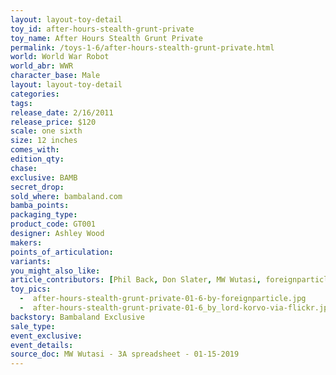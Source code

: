 ```yaml
---
layout: layout-toy-detail 
toy_id: after-hours-stealth-grunt-private
toy_name: After Hours Stealth Grunt Private
permalink: /toys-1-6/after-hours-stealth-grunt-private.html
world: World War Robot
world_abr: WWR
character_base: Male
layout: layout-toy-detail
categories: 
tags: 
release_date: 2/16/2011
release_price: $120 
scale: one sixth
size: 12 inches
comes_with: 
edition_qty: 
chase: 
exclusive: BAMB
secret_drop: 
sold_where: bambaland.com
bamba_points: 
packaging_type: 
product_code: GT001
designer: Ashley Wood
makers: 
points_of_articulation: 
variants: 
you_might_also_like: 
article_contributors: [Phil Back, Don Slater, MW Wutasi, foreignparticle, lord korvo]
toy_pics: 
  -  after-hours-stealth-grunt-private-01-6-by-foreignparticle.jpg
  -  after-hours-stealth-grunt-private-01-6_by_lord-korvo-via-flickr.jpg
backstory: Bambaland Exclusive
sale_type: 
event_exclusive: 
event_details: 
source_doc: MW Wutasi - 3A spreadsheet - 01-15-2019
---
```

